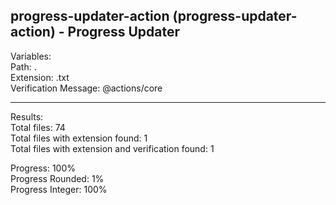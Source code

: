 ## progress-updater-action (progress-updater-action) - Progress Updater

Variables: <br />
Path: . <br />
Extension: .txt <br />
Verification Message: @actions/core

---

Results: <br />
Total files: 74 <br />
Total files with extension found: 1 <br />
Total files with extension and verification found: 1

Progress: 100% <br />
Progress Rounded: 1% <br />
Progress Integer: 100%